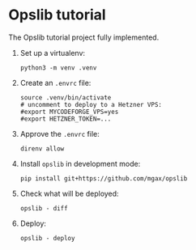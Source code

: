 # Opslib tutorial

The Opslib tutorial project fully implemented.

1. Set up a virtualenv:

    ```shell
    python3 -m venv .venv
    ```

1. Create an `.envrc` file:

    ```shell
    source .venv/bin/activate
    # uncomment to deploy to a Hetzner VPS:
    #export MYCODEFORGE_VPS=yes
    #export HETZNER_TOKEN=...
    ```

1. Approve the `.envrc` file:

    ```shell
    direnv allow
    ```

1. Install `opslib` in development mode:

    ```shell
    pip install git+https://github.com/mgax/opslib
    ```

1. Check what will be deployed:

    ```shell
    opslib - diff
    ```

1. Deploy:

    ```shell
    opslib - deploy
    ```
